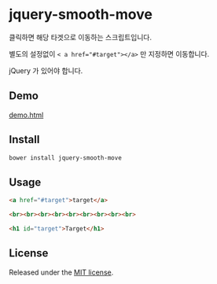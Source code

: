 # jquery-smooth-move

클릭하면 해당 타겟으로 이동하는 스크립트입니다.

별도의 설정없이 `< a href="#target"></a>` 만 지정하면 이동합니다.

jQuery 가 있어야 합니다.

## Demo

[demo.html](http://htmlpreview.github.io/?https://github.com/demun/jquery-smooth-move/blob/master/demo/demo.html)


## Install

```sh
bower install jquery-smooth-move
```

## Usage

```html
<a href="#target">target</a>

<br><br><br><br><br><br><br><br><br>

<h1 id="target">Target</h1>
```

## License
Released under the [MIT license](http://www.opensource.org/licenses/MIT).

